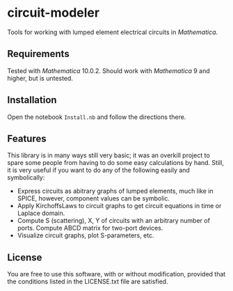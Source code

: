 # circuit-modeler
Tools for working with lumped element electrical circuits in *Mathematica*.

## Requirements

Tested with *Mathematica* 10.0.2. Should work with *Mathematica* 9 and higher, but is untested.

## Installation

Open the notebook `Install.nb` and follow the directions there.

## Features

This library is in many ways still very basic; it was an overkill project to spare some people from having to do some easy calculations by hand. Still, it is very useful if you want to do any of the following easily and symbolically:

 - Express circuits as abitrary graphs of lumped elements, much like in SPICE, however, component values can be symbolic.
 - Apply KirchoffsLaws to circuit graphs to get circuit equations in time or Laplace domain.
 - Compute S (scattering), X, Y of circuits with an arbitrary number of ports. Compute ABCD matrix for two-port devices.
 - Visualize circuit graphs, plot S-parameters, etc.

## License

You are free to use this software, with or without modification, provided that the conditions listed in the LICENSE.txt file are satisfied.
